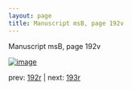 ```yaml
---
layout: page
title: Manuscript msB, page 192v
---
```


Manuscript msB, page 192v

[![image](http://www.homermultitext.org/iipsrv?OBJ=IIP,1.0&FIF=/project/homer/pyramidal/deepzoom/hmt/vbbifolio/v1/vb_192v_193r.tif&WID=100&CVT=JPEG)](http://www.homermultitext.org/ict2/?urn=urn:cite2:hmt:vbbifolio.v1:vb_192v_193r)

prev:  [192r](../192r) | next:  [193r](../193r)

